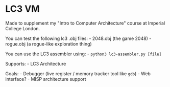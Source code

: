 # LC3 VM

Made to supplement my "Intro to Computer Architecture" course at Imperial College London.

You can test the following lc3 .obj files:
    - 2048.obj (the game 2048)
    - rogue.obj (a rogue-like exploration thing)


You can use the LC3 assembler using:
    - `python3 lc3-assembler.py [file]`

Supports:
    - LC3 Architecture

Goals:
    - Debugger (live register / memory tracker tool like `gdb`)
    - Web interface?
    - MISP architecture support
